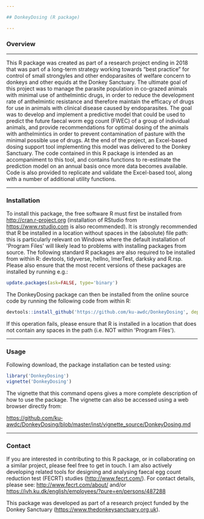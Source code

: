 ```yaml
---

## DonkeyDosing (R package)

---
```


### Overview

---

This R package was created as part of a research project ending in 2018 that was part of a long-term strategy working towards “best practice” for control of small strongyles and other endoparasites of welfare concern to donkeys and other equids at the Donkey Sanctuary. The ultimate goal of this project was to manage the parasite population in co-grazed animals with minimal use of anthelmintic drugs, in order to reduce the development rate of anthelmintic resistance and therefore maintain the efficacy of drugs for use in animals with clinical disease caused by endoparasites. The goal was to develop and implement a predictive model that could be used to predict the future faecal worm egg count (FWEC) of a group of individual animals, and provide recommendations for optimal dosing of the animals with anthelmintics in order to prevent contamination of pasture with the minimal possible use of drugs. At the end of the project, an Excel-based dosing support tool implementing this model was delivered to the Donkey Sanctuary. The code contained in this R package is intended as an accompaniment to this tool, and contains functions to re-estimate the prediction model on an annual basis once more data becomes available.  Code is also provided to replicate and validate the Excel-based tool, along with a number of additional utility functions.

---

### Installation

To install this package, the free software R must first be installed from http://cran.r-project.org (installation of RStudio from https://www.rstudio.com is also recommended).  It is strongly recommended that R be installed in a location without spaces in the (absolute) file path:  this is particularly relevant on Windows where the default installation of 'Program Files' will likely lead to problems with installing packages from source.  The following standard R packages are also required to be installed from within R: devtools, tidyverse, hellno, lmerTest, darksky and R.rsp.  Please also ensure that the most recent versions of these packages are installed by running e.g.:

```r
update.packages(ask=FALSE, type='binary')
```

The DonkeyDosing package can then be installed from the online source code by running the following code from within R:

```r
devtools::install_github('https://github.com/ku-awdc/DonkeyDosing', dependencies=FALSE, build = TRUE, build_opts = c("--no-resave-data", "--no-manual"))
```

If this operation fails, please ensure that R is installed in a location that does not contain any spaces in the path (i.e. NOT within 'Program Files').

---

### Usage

Following download, the package installation can be tested using:

```r
library('DonkeyDosing')
vignette('DonkeyDosing')
```

The vignette that this command opens gives a more complete description of how to use the package.  The vignette can also be accessed using a web browser directly from:

https://github.com/ku-awdc/DonkeyDosing/blob/master/inst/vignette_source/DonkeyDosing.md

---

### Contact

If you are interested in contributing to this R package, or in collaborating on a similar project, please feel free to get in touch.  I am also actively developing related tools for designing and analysing faecal egg count reduction test (FECRT) studies (http://www.fecrt.com/).  For contact details, please see: http://www.fecrt.com/about/ and/or https://ivh.ku.dk/english/employees/?pure=en/persons/487288

This package was developed as part of a research project funded by the Donkey Sanctuary (https://www.thedonkeysanctuary.org.uk).
